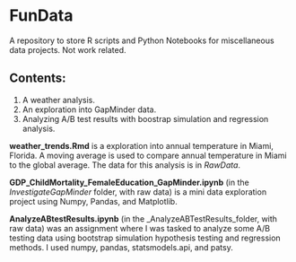 # FunData

A repository to store R scripts and Python Notebooks for miscellaneous data projects. 
Not work related. 

## Contents:
1. A weather analysis.  
2. An exploration into GapMinder data.   
3. Analyzing A/B test results with boostrap simulation and regression analysis. 

**weather_trends.Rmd** is a exploration into annual temperature in Miami, Florida. A moving average is used to compare annual temperature in Miami to the global average. The 
data for this analysis is in _RawData_.   

**GDP_ChildMortality_FemaleEducation_GapMinder.ipynb** (in the _InvestigateGapMinder_ folder, with raw data) is a mini data exploration project using Numpy, Pandas, and Matplotlib.   

**AnalyzeABtestResults.ipynb** (in the _AnalyzeABTestResults_folder, with raw data) was an assignment where I was tasked to analyze some A/B testing data using bootstrap simulation hypothesis testing and regression methods. I used numpy, pandas, statsmodels.api, and patsy.   